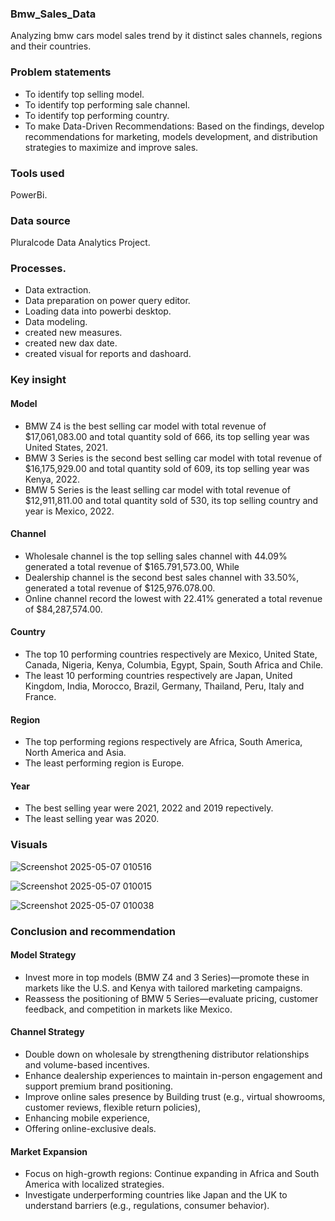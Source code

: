 ### Bmw_Sales_Data
Analyzing bmw cars model sales trend by it distinct sales channels, regions and their countries.
 ### Problem statements 
- To identify top selling model.
- To identify top performing sale channel.
- To identify top performing country.
- To make Data-Driven Recommendations: Based on the findings, develop recommendations for marketing, models development, and distribution strategies to maximize and improve sales.
 ### Tools used
 PowerBi.
 ### Data source
 Pluralcode Data Analytics Project.
 ### Processes.
 - Data extraction.
 - Data preparation on power query editor.
 - Loading data into powerbi desktop.
 - Data modeling.
 - created new measures.
 - created new dax date.
 - created visual for reports and dashoard.
 ### Key insight
  ####  Model
 - BMW Z4 is the best selling car model with total revenue of $17,061,083.00 and total quantity sold of 666, its top selling year was United States, 2021.
 - BMW 3 Series is the second best selling car model with total revenue of  $16,175,929.00 and total quantity sold of 609,  its top selling year was Kenya, 2022.
 - BMW 5 Series is the least selling car model with total revenue of $12,911,811.00 and total quantity sold of 530, its top  selling country and year is Mexico, 2022.
 #### Channel
 - Wholesale channel is the top selling sales channel with 44.09% generated a total revenue of $165.791,573.00, While 
 - Dealership channel is the second best sales channel with 33.50%, generated a total revenue of $125,976.078.00.
 - Online channel record the lowest with 22.41% generated a total revenue of $84,287,574.00.
 #### Country
 - The top 10 performing countries respectively are Mexico, United State, Canada, Nigeria, Kenya, Columbia, Egypt, Spain, South Africa and Chile.
 - The least 10  performing countries respectively are Japan, United Kingdom, India, Morocco, Brazil, Germany, Thailand, Peru, Italy and France.
 #### Region
 - The top performing regions respectively are Africa, South America, North America and Asia.
 - The least performing region is Europe.
 #### Year
- The best selling year were 2021, 2022 and 2019 repectively.
- The least selling year was 2020.
 ### Visuals
 
![Screenshot 2025-05-07 010516](https://github.com/user-attachments/assets/76c37f9c-faaf-4f9c-b14b-24738174d7d7)

![Screenshot 2025-05-07 010015](https://github.com/user-attachments/assets/bd57a8df-acd4-4d4a-b6fd-bec1ba37a780)

![Screenshot 2025-05-07 010038](https://github.com/user-attachments/assets/c86a40d8-cb61-45f5-92c0-7d972c9fab13)

 ### Conclusion and recommendation
  #### Model Strategy
 - Invest more in top models (BMW Z4 and 3 Series)—promote these in markets like the U.S. and Kenya with tailored marketing campaigns.
 - Reassess the positioning of BMW 5 Series—evaluate pricing, customer feedback, and competition in markets like Mexico.
  #### Channel Strategy
 - Double down on wholesale by strengthening distributor relationships and volume-based incentives.
 - Enhance dealership experiences to maintain in-person engagement and support premium brand positioning.
 - Improve online sales presence by Building trust (e.g., virtual showrooms, customer reviews, flexible return policies),
 - Enhancing mobile experience,
 - Offering online-exclusive deals.
  #### Market Expansion
 - Focus on high-growth regions: Continue expanding in Africa and South America with localized strategies.
 - Investigate underperforming countries like Japan and the UK to understand barriers (e.g., regulations, consumer behavior).
